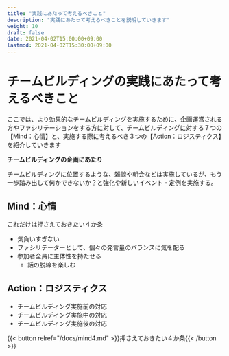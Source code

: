 ```yaml
---
title: "実践にあたって考えるべきこと"
description: "実践にあたって考えるべきことを説明していきます"
weight: 10
draft: false
date: 2021-04-02T15:00:00+09:00
lastmod: 2021-04-02T15:30:00+09:00
---
```


# チームビルディングの実践にあたって考えるべきこと


ここでは、より効果的なチームビルディングを実施するために、企画運営される方やファシリテーションをする方に対して、チームビルディングに対する７つの【Mind：心情】と、実施する際に考えるべき３つの【Action：ロジスティクス】を紹介していきます

**チームビルディングの企画にあたり**

チームビルディングに位置するような、雑談や朝会などは実施しているが、もう一歩踏み出して何かできないか？と強化や新しいイベント・定例を実施する。

## Mind：心情

これだけは押さえておきたい４か条
- 気負いすぎない
- ファシリテーターとして、個々の発言量のバランスに気を配る
- 参加者全員に主体性を持たせる
    - 話の脱線を楽しむ


## Action：ロジスティクス
- チームビルディング実施前の対応
- チームビルディング実施中の対応
- チームビルディング実施後の対応


{{< button relref="/docs/mind4.md" >}}押さえておきたい４か条{{< /button >}}
